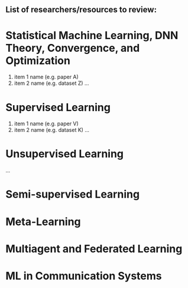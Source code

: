 ## List of researchers/resources to review:

# Statistical Machine Learning, DNN Theory, Convergence, and Optimization
1. item 1 name (e.g. paper A)
2. item 2 name (e.g. dataset Z)
...

# Supervised Learning
1. item 1 name (e.g. paper V)
2. item 2 name (e.g. dataset K)
...

# Unsupervised Learning
...

# Semi-supervised Learning

# Meta-Learning

# Multiagent and Federated Learning

# ML in Communication Systems


